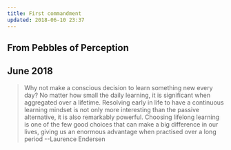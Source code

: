```yaml
---
title: First commandment 
updated: 2018-06-10 23:37
---
```



## From Pebbles of Perception


## June 2018

> Why not make a conscious decision to learn something new every day? 
>No matter how small the daily learning, it is significant when aggregated over a lifetime. 
>Resolving early in life to have a continuous learning mindset is not only more interesting 
>than the passive alternative, it is also remarkably powerful. 
>Choosing lifelong learning is one of the few good choices that can make a big difference in our lives, 
>giving us an enormous advantage when practised over a long period --Laurence Endersen


